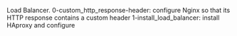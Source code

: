Load Balancer.
0-custom_http_response-header: configure Nginx so that its HTTP response contains a custom header
1-install_load_balancer: install HAproxy and configure
